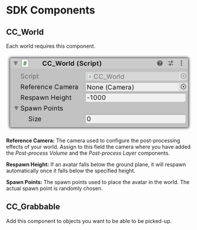 # SDK Components

## CC_World

Each world requires this component.

![CC_World](../images/cc-world.png)

**Reference Camera:** The camera used to configure the post-processing effects of your world.
Assign to this field the camera where you have added the _Post-process Volume_ and
the _Post-process Layer_ components.

**Respawn Height:** If an avatar falls below the ground plane, it will respawn automatically once it falls below the specified height.

**Spawn Points:** The spawn points used to place the avatar in the world. The actual spawn point is
randomly chosen.

## CC_Grabbable

Add this component to objects you want to be able to be picked-up.
